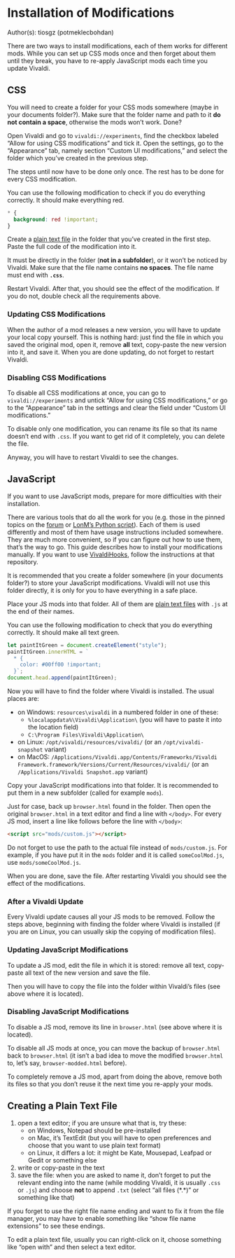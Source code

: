 # Installation of Modifications

Author(s): tiosgz (potmeklecbohdan)

There are two ways to install modifications, each of them works for different
mods. While you can set up CSS mods once and then forget about them until they
break, you have to re-apply JavaScript mods each time you update Vivaldi.

## CSS

You will need to create a folder for your CSS mods somewhere (maybe in your
documents folder?). Make sure that the folder name and path to it **do not
contain a space**, otherwise the mods won’t work. Done?

Open Vivaldi and go to `vivaldi://experiments`, find the checkbox labeled
“Allow for using CSS modifications” and tick it. Open the settings, go to the
“Appearance” tab, namely section “Custom UI modifications,” and select the
folder which you’ve created in the previous step.

The steps until now have to be done only once. The rest has to be done for every
CSS modification.

You can use the following modification to check if you do everything correctly.
It should make everything red.

```css
* {
  background: red !important;
}
```

Create a [plain text file][mk-textfile] in the folder that you’ve created in
the first step. Paste the full code of the modification into it.

It must be directly in the folder (**not in a subfolder**), or it won’t be
noticed by Vivaldi. Make sure that the file name contains **no spaces**. The
file name must end with **`.css`**.

Restart Vivaldi. After that, you should see the effect of the modification. If
you do not, double check all the requirements above.

### Updating CSS Modifications

When the author of a mod releases a new version, you will have to update your
local copy yourself. This is nothing hard: just find the file in which you saved
the original mod, open it, remove **all** text, copy-paste the new version into
it, and save it. When you are done updating, do not forget to restart Vivaldi.

### Disabling CSS Modifications

To disable all CSS modifications at once, you can go to `vivaldi://experiments`
and untick “Allow for using CSS modifications,” or go to the “Appearance” tab in
the settings and clear the field under “Custom UI modifications.”

To disable only one modification, you can rename its file so that its name
doesn’t end with `.css`. If you want to get rid of it completely, you can delete
the file.

Anyway, you will have to restart Vivaldi to see the changes.

## JavaScript

If you want to use JavaScript mods, prepare for more difficulties with their
installation.

There are various tools that do all the work for you (e.g. those in the pinned
topics on the [forum](https://forum.vivaldi.net/category/52/modifications) or
[LonM’s Python
script](https://github.com/LonMcGregor/VivaldiMods/blob/master/custom.py)). Each
of them is used differently and most of them have usage instructions included
somewhere. They are much more convenient, so if you can figure out how to use
them, that’s the way to go. This guide describes how to install your
modifications manually. If you want to use [VivaldiHooks](
https://github.com/justdanpo/VivaldiHooks), follow the instructions at that
repository.

It is recommended that you create a folder somewhere (in your documents folder?)
to store your JavaScript modifications. Vivaldi will not use this folder
directly, it is only for you to have everything in a safe place.

Place your JS mods into that folder. All of them are [plain text
files][mk-textfile] with `.js` at the end of their names.

You can use the following modification to check that you do everything
correctly. It should make all text green.

```javascript
let paintItGreen = document.createElement("style");
paintItGreen.innerHTML = `
  * {
    color: #00ff00 !important;
  }`;
document.head.append(paintItGreen);
```

Now you will have to find the folder where Vivaldi is installed. The usual
places are:

- on Windows: `resources\vivaldi` in a numbered folder in one of these:
  - `%localappdata%\Vivaldi\Application\` (you will have to paste it into the
    location field)
  - `C:\Program Files\Vivaldi\Application\`
- on Linux: `/opt/vivaldi/resources/vivaldi/` (or an `/opt/vivaldi-snapshot`
  variant)
- on MacOS: `/Applications/Vivaldi.app/Contents/Frameworks/Vivaldi
  Framework.framework/Versions/Current/Resources/vivaldi/` (or an
  `/Applications/Vivaldi Snapshot.app` variant)

Copy your JavaScript modifications into that folder. It is recommended to put
them in a new subfolder (called for example `mods`).

Just for case, back up `browser.html` found in the folder. Then open the
original `browser.html` in a text editor and find a line with `</body>`. For
every JS mod, insert a line like follows before the line with `</body>`:

```html
<script src="mods/custom.js"></script>
```

Do not forget to use the path to the actual file instead of `mods/custom.js`.
For example, if you have put it in the `mods` folder and it is called
`someCoolMod.js`, use `mods/someCoolMod.js`.

When you are done, save the file. After restarting Vivaldi you should see the
effect of the modifications.

### After a Vivaldi Update

Every Vivaldi update causes all your JS mods to be removed. Follow the steps
above, beginning with finding the folder where Vivaldi is installed (if you are
on Linux, you can usually skip the copying of modification files).

### Updating JavaScript Modifications

To update a JS mod, edit the file in which it is stored: remove all text,
copy-paste all text of the new version and save the file.

Then you will have to copy the file into the folder within Vivaldi’s files (see
above where it is located).

### Disabling JavaScript Modifications

To disable a JS mod, remove its line in `browser.html` (see above where it is
located).

To disable all JS mods at once, you can move the backup of `browser.html` back
to `browser.html` (it isn’t a bad idea to move the modified `browser.html` to,
let’s say, `browser-modded.html` before).

To completely remove a JS mod, apart from doing the above, remove both its files
so that you don’t reuse it the next time you re-apply your mods.

## Creating a Plain Text File

1. open a text editor; if you are unsure what that is, try these:
   - on Windows, Notepad should be pre-installed
   - on Mac, it’s TextEdit (but you will have to open preferences and choose
     that you want to use plain text format)
   - on Linux, it differs a lot: it might be Kate, Mousepad, Leafpad or Gedit or
     something else
2. write or copy-paste in the text
3. save the file: when you are asked to name it, don’t forget to put the
   relevant ending  into the name (while modding Vivaldi, it is usually `.css`
   or `.js`) and choose **not** to append `.txt` (select “all files (\*.\*)” or
   something like that)

If you forget to use the right file name ending and want to fix it from the file
manager, you may have to enable something like “show file name extensions” to
see these endings.

To edit a plain text file, usually you can right-click on it, choose something
like “open with” and then select a text editor.

[mk-textfile]:#creating-a-plain-text-file
